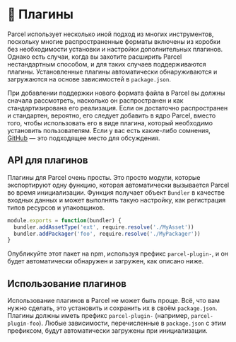 # 🔌 Плагины

Parcel использует несколько иной подход из многих инструментов, поскольку многие распространенные форматы включены из коробки без необходимости установки и настройки дополнительных плагинов. Однако есть случаи, когда вы захотите расширить Parcel нестандартным способом, и для таких случаев поддерживаются плагины. Установленные плагины автоматически обнаруживаются и загружаются на основе зависимостей в `package.json`.

При добавлении поддержки нового формата файла в Parcel вы должны сначала рассмотреть, насколько он распространен и как стандартизирована его реализация. Если он достаточно распространен и стандартен, вероятно, его следует добавить в ядро Parcel, вместо того, чтобы использовать его в виде плагина, который необходимо установить пользователям. Если у вас есть какие-либо сомнения, [GitHub](https://github.com/parcel-bundler/parcel/issues) — это подходящее место для обсуждения.

## API для плагинов

Плагины для Parcel очень просты. Это просто модули, которые экспортируют одну функцию, которая автоматически вызывается Parcel во время инициализации. Функция получает объект `Bundler` в качестве входных данных и может выполнять такую настройку, как регистрация типов ресурсов и упаковщиков.

```javascript
module.exports = function(bundler) {
  bundler.addAssetType('ext', require.resolve('./MyAsset'))
  bundler.addPackager('foo', require.resolve('./MyPackager'))
}
```

Опубликуйте этот пакет на npm, используя префикс `parcel-plugin-`, и он будет автоматически обнаружен и загружен, как описано ниже.

## Использование плагинов

Использование плагинов в Parcel не может быть проще. Всё, что вам нужно сделать, это установить и сохранить их в своём `package.json`. Плагины должны иметь префикс `parcel-plugin-` \(например, `parcel-plugin-foo`\). Любые зависимости, перечисленные в `package.json` с этим префиксом, будут автоматически загружены при инициализации.

